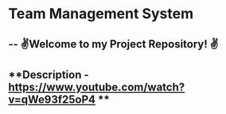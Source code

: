 # **Team Management System**
--
✌**Welcome to my Project Repository!** ✌
--
**Description - https://www.youtube.com/watch?v=qWe93f25oP4 **
--

